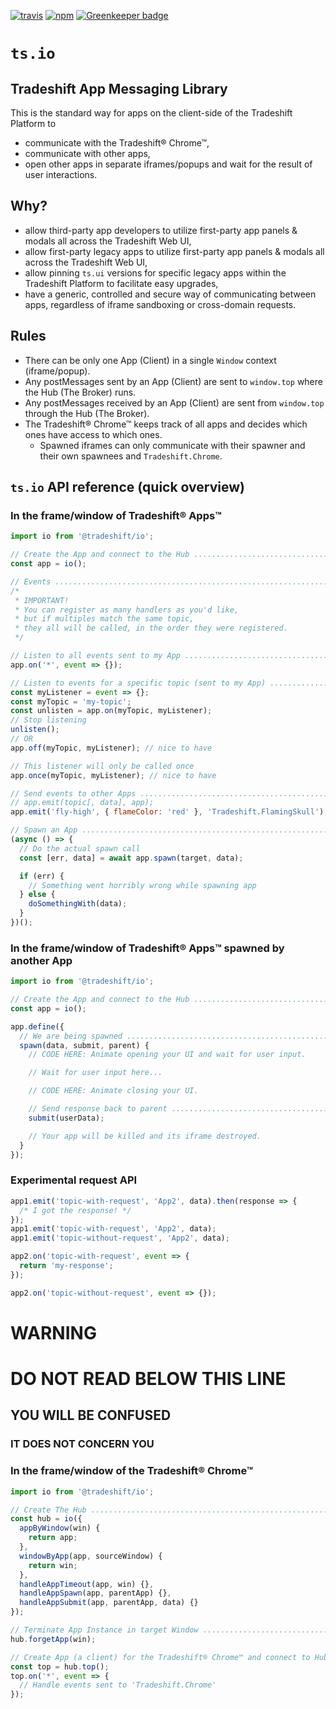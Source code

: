[![travis](https://travis-ci.org/Tradeshift/io.svg?branch=master)](https://travis-ci.org/Tradeshift/io) [![npm](https://img.shields.io/npm/v/@tradeshift/io.svg)](https://npmjs.org/package/@tradeshift/io) [![Greenkeeper badge](https://badges.greenkeeper.io/Tradeshift/io.svg)](https://greenkeeper.io/)

# `ts.io`

## Tradeshift App Messaging Library

This is the standard way for apps on the client-side of the Tradeshift Platform to

- communicate with the Tradeshift® Chrome™,
- communicate with other apps,
- open other apps in separate iframes/popups and wait for the result of user interactions.

## Why?

- allow third-party app developers to utilize first-party app panels & modals all across the Tradeshift Web UI,
- allow first-party legacy apps to utilize first-party app panels & modals all across the Tradeshift Web UI,
- allow pinning `ts.ui` versions for specific legacy apps within the Tradeshift Platform to facilitate easy upgrades,
- have a generic, controlled and secure way of communicating between apps, regardless of iframe sandboxing or cross-domain requests.

## Rules

- There can be only one App (Client) in a single `Window` context (iframe/popup).
- Any postMessages sent by an App (Client) are sent to `window.top` where the Hub (The Broker) runs.
- Any postMessages received by an App (Client) are sent from `window.top` through the Hub (The Broker).
- The Tradeshift® Chrome™ keeps track of all apps and decides which ones have access to which ones.
  - Spawned iframes can only communicate with their spawner and their own spawnees and `Tradeshift.Chrome`.

## `ts.io` API reference (quick overview)

### In the frame/window of Tradeshift® Apps™

```js
import io from '@tradeshift/io';

// Create the App and connect to the Hub .......................................
const app = io();

// Events ......................................................................
/*
 * IMPORTANT!
 * You can register as many handlers as you'd like,
 * but if multiples match the same topic,
 * they all will be called, in the order they were registered.
 */

// Listen to all events sent to my App .......................................
app.on('*', event => {});

// Listen to events for a specific topic (sent to my App) ....................
const myListener = event => {};
const myTopic = 'my-topic';
const unlisten = app.on(myTopic, myListener);
// Stop listening
unlisten();
// OR
app.off(myTopic, myListener); // nice to have

// This listener will only be called once
app.once(myTopic, myListener); // nice to have

// Send events to other Apps .................................................
// app.emit(topic[, data], app);
app.emit('fly-high', { flameColor: 'red' }, 'Tradeshift.FlamingSkull');

// Spawn an App ................................................................
(async () => {
  // Do the actual spawn call
  const [err, data] = await app.spawn(target, data);

  if (err) {
    // Something went horribly wrong while spawning app
  } else {
    doSomethingWith(data);
  }
})();
```

### In the frame/window of Tradeshift® Apps™ spawned by another App

```js
import io from '@tradeshift/io';

// Create the App and connect to the Hub .......................................
const app = io();

app.define({
  // We are being spawned ......................................................
  spawn(data, submit, parent) {
    // CODE HERE: Animate opening your UI and wait for user input.

    // Wait for user input here...

    // CODE HERE: Animate closing your UI.

    // Send response back to parent ...........................................
    submit(userData);

    // Your app will be killed and its iframe destroyed.
  }
});
```

### Experimental request API

```js
app1.emit('topic-with-request', 'App2', data).then(response => {
  /* I got the response! */
});
app1.emit('topic-with-request', 'App2', data);
app1.emit('topic-without-request', 'App2', data);

app2.on('topic-with-request', event => {
  return 'my-response';
});

app2.on('topic-without-request', event => {});
```

# WARNING

# DO NOT READ BELOW THIS LINE

## YOU WILL BE CONFUSED

### IT DOES NOT CONCERN YOU

### In the frame/window of the Tradeshift® Chrome™

```js
import io from '@tradeshift/io';

// Create The Hub ..............................................................
const hub = io({
  appByWindow(win) {
    return app;
  },
  windowByApp(app, sourceWindow) {
    return win;
  },
  handleAppTimeout(app, win) {},
  handleAppSpawn(app, parentApp) {},
  handleAppSubmit(app, parentApp, data) {}
});

// Terminate App Instance in target Window .....................................
hub.forgetApp(win);

// Create App (a client) for the Tradeshift® Chrome™ and connect to Hub (The Broker)
const top = hub.top();
top.on('*', event => {
  // Handle events sent to 'Tradeshift.Chrome'
});
```
